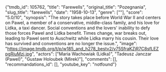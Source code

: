 {"tmdb_id": 105762, "title": "Farewells", "original_title": "Pozegnania", "slug_title": "farewells", "date": "1958-10-13", "genre": [""], "score": "5.0/10", "synopsis": "The story takes place before World War II and centers on Pawel, a member of a conservative, middle-class family, and his love for Lidka, a taxi dancer. Social conventions and the lovers' inability to defy those forces Pawel and Lidka benefit. Times change, war breaks out, leading to Pawel sent to Auschwitz while Lidka marry his cousin. Their love has survived and conventions are no longer the issue.", "image": "https://image.tmdb.org/t/p/w185_and_h278_bestv2/v75SfraKZjR7C8sfLEZpgRiuMzj.jpg", "actors": ["Maria Wachowiak (Lidka)", "Tadeusz Janczar (Pawel)", "Gustaw Holoubek (Mirek)"], "comments": [], "recommandations_id": [], "youtube_key": "notfound"}